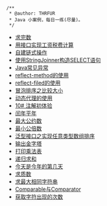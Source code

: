 ```
/**
 * @author: THRFUR
 * Java 小案例，每日一练(尽量)。
 */
```
- [求完数](src/com/javaCase/perfectNumber.java)
- [用接口实现工资税费计算](src/com/javaCase/incomeTax.java)
- [自建链式操作](src/com/javaCase/chainOperation.java)
- [使用StringJoinner构造SELECT语句](src/com/javaCase/StringJoinnerSELECT.java)
- [Java常见异常](src/com/javaCase/ExceptionExample.md)
- [reflect-method的使用](src/com/javaCase/reflectMethod.java)
- [reflect-filed的使用](src/com/javaCase/reflectField/reflectFiled.java)
- [冒泡排序之比较大小](src/com/javaCase/compareSize.java)
- [动态代理的使用](src/com/javaCase/InvocationHandler/proxyCase_1.java)
- [10# 注解初体验](src/com/javaCase/Annotation/annotationRangeCheck.java)
- [闰年平年](src/com/javaCase/leapYear.java)
- [最大公约数](src/com/javaCase/GCD.java)
- [最小公倍数](src/com/javaCase/LCM.java)
- [泛型接口之实现任意类型数组排序](src/com/javaCase/compareToTest/compareToTest.java)
- [输出金字塔](src/com/javaCase/getTriangle.java)
- [打印乘法表](src/com/javaCase/multiplicationTable.java)
- [递归求和](src/com/javaCase/Recursion.java)
- [今天是今年的第几天](src/com/javaCase/TheDayOfTheYear.java)
- [求质数](src/com/javaCase/primeNumbers.java)
- [求最大相同字符串](src/com/javaCase/getMaxSameString.java)
- [Comparable与Comparator](src/com/javaCase/ComparableAndComparator)
- [获取字符出现的次数](src/com/javaCase/CharacterRepeatNumbers.java)